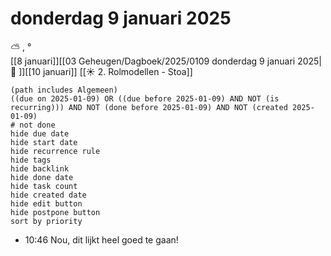 # donderdag 9 januari 2025

⛅ , °<br>[[8 januari]][[03 Geheugen/Dagboek/2025/0109 donderdag 9 januari 2025| 📓 ]][[10 januari]]
[[☀️ 2. Rolmodellen - Stoa]]
```tasks
(path includes Algemeen)
((due on 2025-01-09) OR ((due before 2025-01-09) AND NOT (is recurring))) AND NOT (done before 2025-01-09) AND NOT (created 2025-01-09)
# not done
hide due date
hide start date
hide recurrence rule
hide tags
hide backlink
hide done date
hide task count
hide created date
hide edit button
hide postpone button 
sort by priority 
```
- 10:46 Nou, dit lijkt heel goed te gaan! 